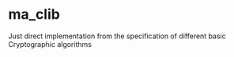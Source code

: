# ma_clib
Just direct implementation from the specification of different basic Cryptographic algorithms
